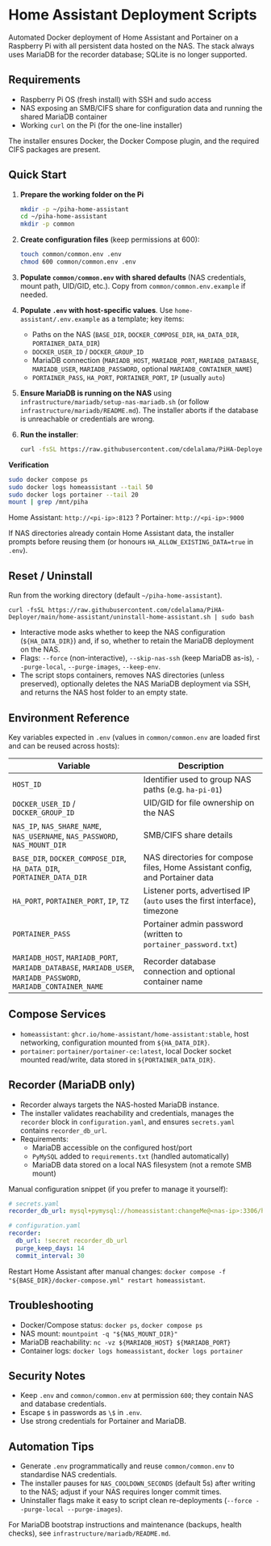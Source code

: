 # Home Assistant Deployment Scripts

Automated Docker deployment of Home Assistant and Portainer on a Raspberry Pi with all persistent data hosted on the NAS. The stack always uses MariaDB for the recorder database; SQLite is no longer supported.

## Requirements
- Raspberry Pi OS (fresh install) with SSH and sudo access
- NAS exposing an SMB/CIFS share for configuration data and running the shared MariaDB container
- Working `curl` on the Pi (for the one-line installer)

The installer ensures Docker, the Docker Compose plugin, and the required CIFS packages are present.

## Quick Start
1. **Prepare the working folder on the Pi**
   ```bash
   mkdir -p ~/piha-home-assistant
   cd ~/piha-home-assistant
   mkdir -p common
   ```

2. **Create configuration files** (keep permissions at 600):
   ```bash
   touch common/common.env .env
   chmod 600 common/common.env .env
   ```

3. **Populate `common/common.env` with shared defaults** (NAS credentials, mount path, UID/GID, etc.). Copy from `common/common.env.example` if needed.

4. **Populate `.env` with host-specific values**. Use `home-assistant/.env.example` as a template; key items:
   - Paths on the NAS (`BASE_DIR`, `DOCKER_COMPOSE_DIR`, `HA_DATA_DIR`, `PORTAINER_DATA_DIR`)
   - `DOCKER_USER_ID` / `DOCKER_GROUP_ID`
   - MariaDB connection (`MARIADB_HOST`, `MARIADB_PORT`, `MARIADB_DATABASE`, `MARIADB_USER`, `MARIADB_PASSWORD`, optional `MARIADB_CONTAINER_NAME`)
   - `PORTAINER_PASS`, `HA_PORT`, `PORTAINER_PORT`, `IP` (usually `auto`)

5. **Ensure MariaDB is running on the NAS** using `infrastructure/mariadb/setup-nas-mariadb.sh` (or follow `infrastructure/mariadb/README.md`). The installer aborts if the database is unreachable or credentials are wrong.

6. **Run the installer**:
   ```bash
   curl -fsSL https://raw.githubusercontent.com/cdelalama/PiHA-Deployer/main/home-assistant/install-home-assistant.sh | sudo bash
   ```

**Verification**
```bash
sudo docker compose ps
sudo docker logs homeassistant --tail 50
sudo docker logs portainer --tail 20
mount | grep /mnt/piha
```
Home Assistant: `http://<pi-ip>:8123` ? Portainer: `http://<pi-ip>:9000`

If NAS directories already contain Home Assistant data, the installer prompts before reusing them (or honours `HA_ALLOW_EXISTING_DATA=true` in `.env`).

## Reset / Uninstall
Run from the working directory (default `~/piha-home-assistant`).

```
curl -fsSL https://raw.githubusercontent.com/cdelalama/PiHA-Deployer/main/home-assistant/uninstall-home-assistant.sh | sudo bash
```

- Interactive mode asks whether to keep the NAS configuration (`${HA_DATA_DIR}`) and, if so, whether to retain the MariaDB deployment on the NAS.
- Flags: `--force` (non-interactive), `--skip-nas-ssh` (keep MariaDB as-is), `--purge-local`, `--purge-images`, `--keep-env`.
- The script stops containers, removes NAS directories (unless preserved), optionally deletes the NAS MariaDB deployment via SSH, and returns the NAS host folder to an empty state.

## Environment Reference
Key variables expected in `.env` (values in `common/common.env` are loaded first and can be reused across hosts):

| Variable | Description |
| --- | --- |
| `HOST_ID` | Identifier used to group NAS paths (e.g. `ha-pi-01`) |
| `DOCKER_USER_ID` / `DOCKER_GROUP_ID` | UID/GID for file ownership on the NAS |
| `NAS_IP`, `NAS_SHARE_NAME`, `NAS_USERNAME`, `NAS_PASSWORD`, `NAS_MOUNT_DIR` | SMB/CIFS share details |
| `BASE_DIR`, `DOCKER_COMPOSE_DIR`, `HA_DATA_DIR`, `PORTAINER_DATA_DIR` | NAS directories for compose files, Home Assistant config, and Portainer data |
| `HA_PORT`, `PORTAINER_PORT`, `IP`, `TZ` | Listener ports, advertised IP (`auto` uses the first interface), timezone |
| `PORTAINER_PASS` | Portainer admin password (written to `portainer_password.txt`) |
| `MARIADB_HOST`, `MARIADB_PORT`, `MARIADB_DATABASE`, `MARIADB_USER`, `MARIADB_PASSWORD`, `MARIADB_CONTAINER_NAME` | Recorder database connection and optional container name |

## Compose Services
- `homeassistant`: `ghcr.io/home-assistant/home-assistant:stable`, host networking, configuration mounted from `${HA_DATA_DIR}`.
- `portainer`: `portainer/portainer-ce:latest`, local Docker socket mounted read/write, data stored in `${PORTAINER_DATA_DIR}`.

## Recorder (MariaDB only)
- Recorder always targets the NAS-hosted MariaDB instance.
- The installer validates reachability and credentials, manages the `recorder` block in `configuration.yaml`, and ensures `secrets.yaml` contains `recorder_db_url`.
- Requirements:
  - MariaDB accessible on the configured host/port
  - `PyMySQL` added to `requirements.txt` (handled automatically)
  - MariaDB data stored on a local NAS filesystem (not a remote SMB mount)

Manual configuration snippet (if you prefer to manage it yourself):
```yaml
# secrets.yaml
recorder_db_url: mysql+pymysql://homeassistant:changeMe@<nas-ip>:3306/homeassistant?charset=utf8mb4

# configuration.yaml
recorder:
  db_url: !secret recorder_db_url
  purge_keep_days: 14
  commit_interval: 30
```
Restart Home Assistant after manual changes: `docker compose -f "${BASE_DIR}/docker-compose.yml" restart homeassistant`.

## Troubleshooting
- Docker/Compose status: `docker ps`, `docker compose ps`
- NAS mount: `mountpoint -q "${NAS_MOUNT_DIR}"`
- MariaDB reachability: `nc -vz ${MARIADB_HOST} ${MARIADB_PORT}`
- Container logs: `docker logs homeassistant`, `docker logs portainer`

## Security Notes
- Keep `.env` and `common/common.env` at permission `600`; they contain NAS and database credentials.
- Escape `$` in passwords as `\$` in `.env`.
- Use strong credentials for Portainer and MariaDB.

## Automation Tips
- Generate `.env` programmatically and reuse `common/common.env` to standardise NAS credentials.
- The installer pauses for `NAS_COOLDOWN_SECONDS` (default 5s) after writing to the NAS; adjust if your NAS requires longer commit times.
- Uninstaller flags make it easy to script clean re-deployments (`--force --purge-local --purge-images`).

For MariaDB bootstrap instructions and maintenance (backups, health checks), see `infrastructure/mariadb/README.md`.
